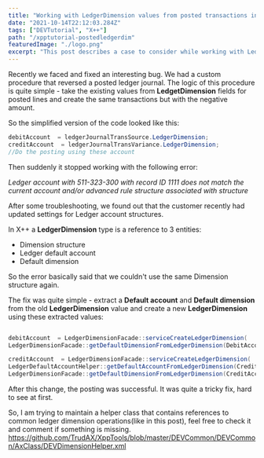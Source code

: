 ```yaml
---
title: "Working with LedgerDimension values from posted transactions in D365FO"
date: "2021-10-14T22:12:03.284Z"
tags: ["DEVTutorial", "X++"]
path: "/xpptutorial-postedledgerdim"
featuredImage: "./logo.png"
excerpt: "This post describes a case to consider while working with LedgerDimension values from posted transactions."
---
```


Recently we faced and fixed an interesting bug. We had a custom procedure that reversed a posted ledger journal. The logic of this procedure is quite simple - take the existing values from **LedgetDimension** fields for posted lines and create the same transactions but with the negative amount.

So the simplified version of the code looked like this:

```csharp
debitAccount  = ledgerJournalTransSource.LedgerDimension;
creditAccount  = ledgerJournalTransVariance.LedgerDimension;
//Do the posting using these account
```

Then suddenly it stopped working with the following error:

*Ledger account with 511-323-300 with record ID 1111 does not match the current account and/or advanced rule structure associated with structure*

After some troubleshooting, we found out that the customer recently had updated settings for Ledger account structures.

In X++ a **LedgerDimension** type is a reference to 3 entities:

- Dimension structure
- Ledger default account
- Default dimension

 So the error basically said that we couldn't use the same Dimension structure again.

The fix was quite simple - extract a **Default account** and **Default dimension** from the old **LedgerDimension** value and create a new **LedgerDimension** using these extracted values:  

```csharp

debitAccount  = LedgerDimensionFacade::serviceCreateLedgerDimension(              LedgerDefaultAccountHelper::getDefaultAccountFromLedgerDimension(DebitAccount),
LedgerDimensionFacade::getDefaultDimensionFromLedgerDimension(DebitAccount));

creditAccount  = LedgerDimensionFacade::serviceCreateLedgerDimension(
LedgerDefaultAccountHelper::getDefaultAccountFromLedgerDimension(CreditAccount),
LedgerDimensionFacade::getDefaultDimensionFromLedgerDimension(CreditAccount));
```

After this change, the posting was successful. It was quite a tricky fix, hard to see at first.

So, I am trying to maintain a helper class that contains references to common ledger dimension operations(like in this post), feel free to check it and comment if something is missing. <https://github.com/TrudAX/XppTools/blob/master/DEVCommon/DEVCommon/AxClass/DEVDimensionHelper.xml>
